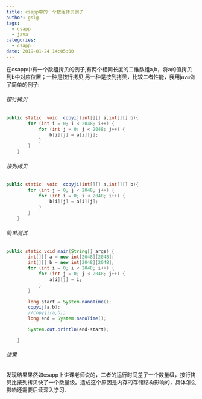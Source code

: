 ```yaml
---
title: csapp中的一个数组拷贝例子
author: gslg
tags:
  - csapp
  - java
categories:
  - csapp
date: 2019-01-24 14:05:00
---
```

在csapp中有一个数组拷贝的例子,有两个相同长度的二维数组a,b，将a的值拷贝到b中对应位置；一种是按行拷贝,另一种是按列拷贝，比较二者性能，我用java做了简单的例子:

###### 按行拷贝
```java
public static  void  copyij(int[][] a,int[][] b){
        for (int i = 0; i < 2048; i++) {
            for (int j = 0; j < 2048; j++) {
                b[i][j] = a[i][j];
            }
        }
    }
```

###### 按列拷贝
```java
public static  void  copyji(int[][] a,int[][] b){
        for (int j = 0; j < 2048; j++) {
            for (int i = 0; i < 2048; i++) {
                b[i][j] = a[i][j];
            }
        }
    }
```
<!--more-->
###### 简单测试
```java
public static void main(String[] args) {
        int[][] a = new int[2048][2048];
        int[][] b = new int[2048][2048];
        for (int i = 0; i < 2048; i++) {
            for (int j = 0; j < 2048; j++) {
                a[i][j] = i;
            }
        }

        long start = System.nanoTime();
        copyij(a,b);
        //copyji(a,b);
        long end = System.nanoTime();

        System.out.println(end-start);

    }
```

###### 结果
发现结果果然如csapp上讲课老师说的，二者的运行时间差了一个数量级，按行拷贝比按列拷贝快了一个数量级。造成这个原因是内存的存储结构影响的，具体怎么影响还需要后续深入学习.
